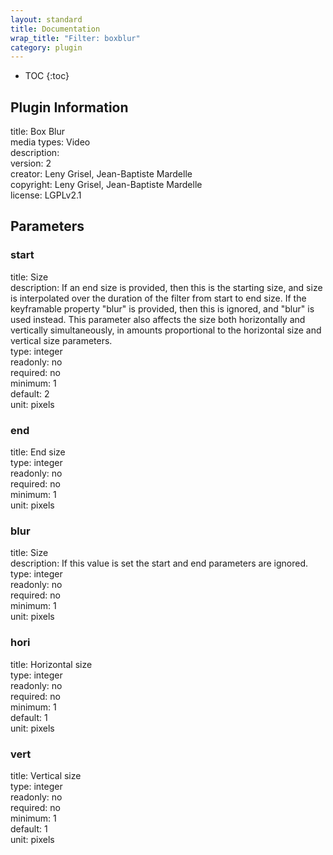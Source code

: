```yaml
---
layout: standard
title: Documentation
wrap_title: "Filter: boxblur"
category: plugin
---
```

* TOC
{:toc}

## Plugin Information

title: Box Blur  
media types:
Video  
description:   
version: 2  
creator: Leny Grisel, Jean-Baptiste Mardelle  
copyright: Leny Grisel, Jean-Baptiste Mardelle  
license: LGPLv2.1  

## Parameters

### start

title: Size    
description:
If an end size is provided, then this is the starting size, and size is interpolated over the duration of the filter from start to end size. If the keyframable property &quot;blur&quot; is provided, then this is ignored, and &quot;blur&quot; is used instead. This parameter also affects the size both horizontally and vertically simultaneously, in amounts proportional to the horizontal size and vertical size parameters.  
type: integer  
readonly: no  
required: no  
minimum: 1  
default: 2  
unit: pixels  

### end

title: End size    
type: integer  
readonly: no  
required: no  
minimum: 1  
unit: pixels  

### blur

title: Size    
description:
If this value is set the start and end parameters are ignored.  
type: integer  
readonly: no  
required: no  
minimum: 1  
unit: pixels  

### hori

title: Horizontal size    
type: integer  
readonly: no  
required: no  
minimum: 1  
default: 1  
unit: pixels  

### vert

title: Vertical size    
type: integer  
readonly: no  
required: no  
minimum: 1  
default: 1  
unit: pixels  


